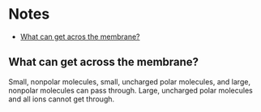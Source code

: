 # Notes

- [What can get acros the membrane?](#what-can-get-across-the-membrane)

## What can get across the membrane?

Small, nonpolar molecules, small, uncharged polar molecules, and large, nonpolar molecules can pass through. Large, uncharged polar molecules and all ions cannot get through.

